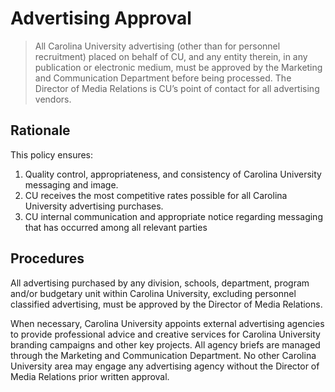 # Advertising Approval
> All Carolina University advertising (other than for personnel recruitment) placed on behalf of CU, and any entity therein, in any publication or electronic medium, must be approved by the Marketing and Communication Department before being processed. The Director of Media Relations is CU’s point of contact for all advertising vendors.  


## Rationale

This policy ensures:
1. Quality control, appropriateness, and consistency of Carolina University messaging and image.
2. CU receives the most competitive rates possible for all Carolina University advertising purchases.
3. CU internal communication and appropriate notice regarding messaging that has occurred among all relevant parties


## Procedures
All advertising purchased by any division, schools, department, program and/or budgetary unit within Carolina University, excluding personnel classified advertising, must be approved by the Director of Media Relations.

When necessary, Carolina University appoints external advertising agencies to provide professional advice and creative services for Carolina University branding campaigns and other key projects. All agency briefs are managed through the Marketing and Communication Department. No other Carolina University area may engage any advertising agency without the Director of Media Relations prior written approval.